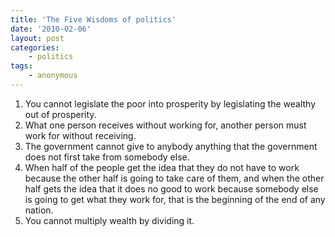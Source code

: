 ```yaml
---
title: 'The Five Wisdoms of politics'
date: '2010-02-06'
layout: post
categories:
    - politics
tags:
    - anonymous
---
```


1. You cannot legislate the poor into prosperity by legislating the wealthy out of prosperity.
2. What one person receives without working for, another person must work for without receiving.
3. The government cannot give to anybody anything that the government does not first take from somebody else.
4. When half of the people get the idea that they do not have to work because the other half is going to take care of them, and when the other half gets the idea that it does no good to work because somebody else is going to get what they work for, that is the beginning of the end of any nation.
5. You cannot multiply wealth by dividing it.
